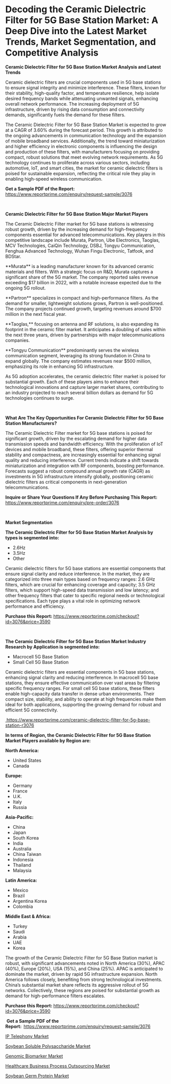 <p><h1>Decoding the Ceramic Dielectric Filter for 5G Base Station Market: A Deep Dive into the Latest Market Trends, Market Segmentation, and Competitive Analysis</h1></p><p><strong>Ceramic Dielectric Filter for 5G Base Station Market Analysis and Latest Trends</strong></p>
<p><p>Ceramic dielectric filters are crucial components used in 5G base stations to ensure signal integrity and minimize interference. These filters, known for their stability, high-quality factor, and temperature resilience, help isolate desired frequency bands while attenuating unwanted signals, enhancing overall network performance. The increasing deployment of 5G infrastructure, driven by rising data consumption and connectivity demands, significantly fuels the demand for these filters.</p><p>The Ceramic Dielectric Filter for 5G Base Station Market is expected to grow at a CAGR of 3.60% during the forecast period. This growth is attributed to the ongoing advancements in communication technology and the expansion of mobile broadband services. Additionally, the trend toward miniaturization and higher efficiency in electronic components is influencing the design and production of these filters, with manufacturers focusing on providing compact, robust solutions that meet evolving network requirements. As 5G technology continues to proliferate across various sectors, including automotive, IoT, and smart cities, the market for ceramic dielectric filters is poised for sustainable expansion, reflecting the critical role they play in enabling high-speed wireless communication.</p></p>
<p><strong>Get a Sample PDF of the Report:&nbsp;</strong> <a href="https://www.reportprime.com/enquiry/request-sample/3076">https://www.reportprime.com/enquiry/request-sample/3076</a></p>
<p>&nbsp;</p>
<p><strong>Ceramic Dielectric Filter for 5G Base Station Major Market Players</strong></p>
<p><p>The Ceramic Dielectric Filter market for 5G base stations is witnessing robust growth, driven by the increasing demand for high-frequency components essential for advanced telecommunications. Key players in this competitive landscape include Murata, Partron, Ube Electronics, Taoglas, MCV Technologies, CaiQin Technology, DSBJ, Tongyu Communication, Fenghua Advanced Technology, Wuhan Fingu Electronic, Tatfook, and BDStar.</p><p>**Murata** is a leading manufacturer known for its advanced ceramic materials and filters. With a strategic focus on R&D, Murata captures a significant share of the 5G market. The company reported sales revenue exceeding $17 billion in 2022, with a notable increase expected due to the ongoing 5G rollout.</p><p>**Partron** specializes in compact and high-performance filters. As the demand for smaller, lightweight solutions grows, Partron is well-positioned. The company projects continued growth, targeting revenues around $700 million in the next fiscal year.</p><p>**Taoglas,** focusing on antenna and RF solutions, is also expanding its footprint in the ceramic filter market. It anticipates a doubling of sales within the next three years, driven by partnerships with major telecommunications companies.</p><p>**Tongyu Communication** predominantly serves the wireless communication segment, leveraging its strong foundation in China to expand globally. The company estimates revenues near $500 million, emphasizing its role in enhancing 5G infrastructure.</p><p>As 5G adoption accelerates, the ceramic dielectric filter market is poised for substantial growth. Each of these players aims to enhance their technological innovations and capture larger market shares, contributing to an industry projected to reach several billion dollars as demand for 5G technologies continues to surge.</p></p>
<p>&nbsp;</p>
<p><strong>What Are The Key Opportunities For Ceramic Dielectric Filter for 5G Base Station Manufacturers?</strong></p>
<p><p>The Ceramic Dielectric Filter market for 5G base stations is poised for significant growth, driven by the escalating demand for higher data transmission speeds and bandwidth efficiency. With the proliferation of IoT devices and mobile broadband, these filters, offering superior thermal stability and compactness, are increasingly essential for enhancing signal quality and reducing interference. Current trends indicate a shift towards miniaturization and integration with RF components, boosting performance. Forecasts suggest a robust compound annual growth rate (CAGR) as investments in 5G infrastructure intensify globally, positioning ceramic dielectric filters as critical components in next-generation telecommunications.</p></p>
<p><strong>Inquire or Share Your Questions If Any Before Purchasing This Report:</strong> <a href="https://www.reportprime.com/enquiry/pre-order/3076">https://www.reportprime.com/enquiry/pre-order/3076</a></p>
<p>&nbsp;</p>
<p><strong>Market Segmentation</strong></p>
<p><strong>The Ceramic Dielectric Filter for 5G Base Station Market Analysis by types is segmented into:</strong></p>
<p><ul><li>2.6Hz</li><li>3.5Hz</li><li>Other</li></ul></p>
<p><p>Ceramic dielectric filters for 5G base stations are essential components that ensure signal clarity and reduce interference. In the market, they are categorized into three main types based on frequency ranges: 2.6 GHz filters, which are crucial for enhancing coverage and capacity; 3.5 GHz filters, which support high-speed data transmission and low latency; and other frequency filters that cater to specific regional needs or technological specifications. Each type plays a vital role in optimizing network performance and efficiency.</p></p>
<p><strong>Purchase this Report:&nbsp;</strong><a href="https://www.reportprime.com/checkout?id=3076&price=3590">https://www.reportprime.com/checkout?id=3076&price=3590</a></p>
<p>&nbsp;</p>
<p><strong>The Ceramic Dielectric Filter for 5G Base Station Market Industry Research by Application is segmented into:</strong></p>
<p><ul><li>Macrocell 5G Base Station</li><li>Small Cell 5G Base Station</li></ul></p>
<p><p>Ceramic dielectric filters are essential components in 5G base stations, enhancing signal clarity and reducing interference. In macrocell 5G base stations, they ensure effective communication over vast areas by filtering specific frequency ranges. For small cell 5G base stations, these filters enable high-capacity data transfer in dense urban environments. Their compact size, stability, and ability to operate at high frequencies make them ideal for both applications, supporting the growing demand for robust and efficient 5G connectivity.</p></p>
<p><a href="https://www.reportprime.com/ceramic-dielectric-filter-for-5g-base-station-r3076">&nbsp;https://www.reportprime.com/ceramic-dielectric-filter-for-5g-base-station-r3076</a></p>
<p><strong>In terms of Region, the Ceramic Dielectric Filter for 5G Base Station Market Players available by Region are:</strong></p>
<p>
    <p> <strong> North America: </strong>
        <ul>
            <li>United States</li>
            <li>Canada</li>
        </ul>
        </p> 
    <p> <strong> Europe: </strong>
        <ul>
            <li>Germany</li>
            <li>France</li>
            <li>U.K.</li>
            <li>Italy</li>
            <li>Russia</li>
        </ul>
        </p> 
    <p> <strong> Asia-Pacific: </strong>
        <ul>
            <li>China</li>
            <li>Japan</li>
            <li>South Korea</li>
            <li>India</li>
            <li>Australia</li>
            <li>China Taiwan</li>
            <li>Indonesia</li>
            <li>Thailand</li>
            <li>Malaysia</li>
        </ul>
        </p> 
    <p> <strong> Latin America: </strong>
        <ul>
            <li>Mexico</li>
            <li>Brazil</li>
            <li>Argentina Korea</li>
            <li>Colombia</li>
        </ul>
        </p> 
    <p> <strong> Middle East & Africa: </strong>
        <ul>
            <li>Turkey</li>
            <li>Saudi</li>
            <li>Arabia</li>
            <li>UAE</li>
            <li>Korea</li>
        </ul>
    </p>
    </p>
<p><p>The growth of the Ceramic Dielectric Filter for 5G Base Station market is robust, with significant advancements noted in North America (30%), APAC (40%), Europe (20%), USA (15%), and China (25%). APAC is anticipated to dominate the market, driven by rapid 5G infrastructure expansion. North America follows closely, benefiting from strong technological investments. China’s substantial market share reflects its aggressive rollout of 5G networks. Collectively, these regions are poised for substantial growth as demand for high-performance filters escalates.</p></p>
<p><strong>Purchase this Report: </strong><a href="https://www.reportprime.com/checkout?id=3076&price=3590">https://www.reportprime.com/checkout?id=3076&price=3590</a></p>
<p>&nbsp;<strong>Get a Sample PDF of the Report:&nbsp;&nbsp;</strong><a href="https://www.reportprime.com/enquiry/request-sample/3076">https://www.reportprime.com/enquiry/request-sample/3076</a></p>
<p><strong></strong></p>
<p><p><a href="https://www.linkedin.com/pulse/emerging-market-trends-regional-analysis-ip-telephony-forecasted-j9y4f?trackingId=8nY0wBLgSBC9ZiNMhAXdng%3D%3D">IP Telephony Market</a></p><p><a href="https://issuu.com/reportprime-2/docs/soybean-soluble-polysaccharide-mark_8f7ca6fefad0a1">Soybean Soluble Polysaccharide Market</a></p><p><a href="https://www.linkedin.com/pulse/global-genomic-biomarker-market-trends-analysis-future-growth-srfye?trackingId=KM8QTVfdSy2wiNxvClD%2F0Q%3D%3D">Genomic Biomarker Market</a></p><p><a href="https://www.linkedin.com/pulse/healthcare-business-process-outsourcing-market-trends-regional-ij30e?trackingId=Uyspir67RgqRk0afbanrDA%3D%3D">Healthcare Business Process Outsourcing Market</a></p><p><a href="https://issuu.com/reportprime-2/docs/soybean-germ-protein-market-size-20_371d000195954d">Soybean Germ Protein Market</a></p></p>